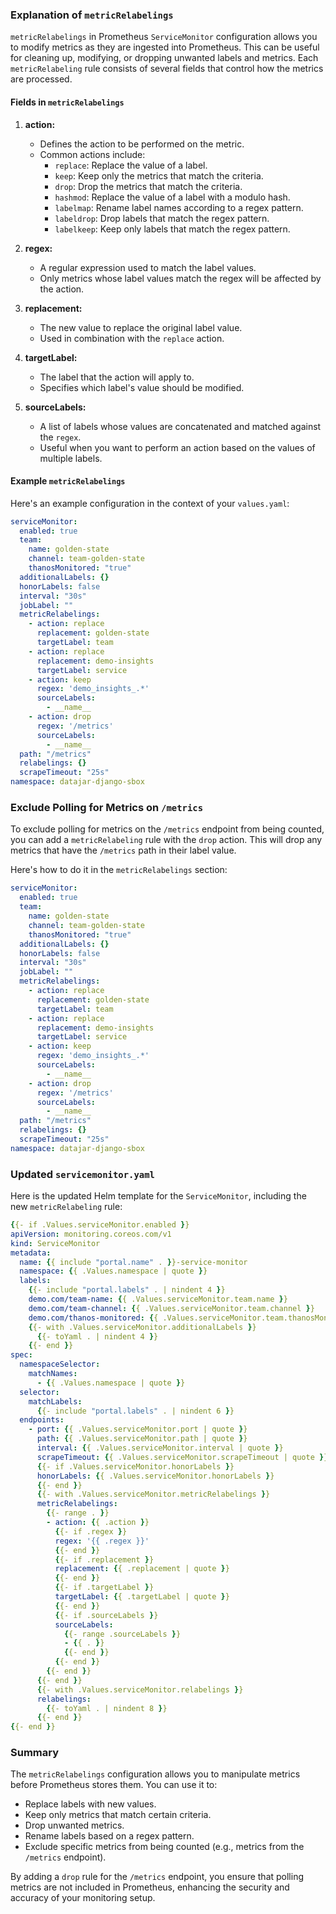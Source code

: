### Explanation of `metricRelabelings`

`metricRelabelings` in Prometheus `ServiceMonitor` configuration allows you to modify metrics as they are ingested into Prometheus. This can be useful for cleaning up, modifying, or dropping unwanted labels and metrics. Each `metricRelabeling` rule consists of several fields that control how the metrics are processed.

#### Fields in `metricRelabelings`

1. **action:**
   - Defines the action to be performed on the metric.
   - Common actions include:
     - `replace`: Replace the value of a label.
     - `keep`: Keep only the metrics that match the criteria.
     - `drop`: Drop the metrics that match the criteria.
     - `hashmod`: Replace the value of a label with a modulo hash.
     - `labelmap`: Rename label names according to a regex pattern.
     - `labeldrop`: Drop labels that match the regex pattern.
     - `labelkeep`: Keep only labels that match the regex pattern.

2. **regex:**
   - A regular expression used to match the label values.
   - Only metrics whose label values match the regex will be affected by the action.

3. **replacement:**
   - The new value to replace the original label value.
   - Used in combination with the `replace` action.

4. **targetLabel:**
   - The label that the action will apply to.
   - Specifies which label's value should be modified.

5. **sourceLabels:**
   - A list of labels whose values are concatenated and matched against the `regex`.
   - Useful when you want to perform an action based on the values of multiple labels.

#### Example `metricRelabelings`

Here's an example configuration in the context of your `values.yaml`:

```yaml
serviceMonitor:
  enabled: true
  team:
    name: golden-state
    channel: team-golden-state
    thanosMonitored: "true"
  additionalLabels: {}
  honorLabels: false
  interval: "30s"
  jobLabel: ""
  metricRelabelings:
    - action: replace
      replacement: golden-state
      targetLabel: team
    - action: replace
      replacement: demo-insights
      targetLabel: service
    - action: keep
      regex: 'demo_insights_.*'
      sourceLabels:
        - __name__
    - action: drop
      regex: '/metrics'
      sourceLabels:
        - __name__
  path: "/metrics"
  relabelings: {}
  scrapeTimeout: "25s"
namespace: datajar-django-sbox
```

### Exclude Polling for Metrics on `/metrics`

To exclude polling for metrics on the `/metrics` endpoint from being counted, you can add a `metricRelabeling` rule with the `drop` action. This will drop any metrics that have the `/metrics` path in their label value.

Here's how to do it in the `metricRelabelings` section:

```yaml
serviceMonitor:
  enabled: true
  team:
    name: golden-state
    channel: team-golden-state
    thanosMonitored: "true"
  additionalLabels: {}
  honorLabels: false
  interval: "30s"
  jobLabel: ""
  metricRelabelings:
    - action: replace
      replacement: golden-state
      targetLabel: team
    - action: replace
      replacement: demo-insights
      targetLabel: service
    - action: keep
      regex: 'demo_insights_.*'
      sourceLabels:
        - __name__
    - action: drop
      regex: '/metrics'
      sourceLabels:
        - __name__
  path: "/metrics"
  relabelings: {}
  scrapeTimeout: "25s"
namespace: datajar-django-sbox
```

### Updated `servicemonitor.yaml`

Here is the updated Helm template for the `ServiceMonitor`, including the new `metricRelabeling` rule:

```yaml
{{- if .Values.serviceMonitor.enabled }}
apiVersion: monitoring.coreos.com/v1
kind: ServiceMonitor
metadata:
  name: {{ include "portal.name" . }}-service-monitor
  namespace: {{ .Values.namespace | quote }}
  labels:
    {{- include "portal.labels" . | nindent 4 }}
    demo.com/team-name: {{ .Values.serviceMonitor.team.name }}
    demo.com/team-channel: {{ .Values.serviceMonitor.team.channel }}
    demo.com/thanos-monitored: {{ .Values.serviceMonitor.team.thanosMonitored }}
    {{- with .Values.serviceMonitor.additionalLabels }}
      {{- toYaml . | nindent 4 }}
    {{- end }}
spec:
  namespaceSelector:
    matchNames:
      - {{ .Values.namespace | quote }}
  selector:
    matchLabels:
      {{- include "portal.labels" . | nindent 6 }}
  endpoints:
    - port: {{ .Values.serviceMonitor.port | quote }}
      path: {{ .Values.serviceMonitor.path | quote }}
      interval: {{ .Values.serviceMonitor.interval | quote }}
      scrapeTimeout: {{ .Values.serviceMonitor.scrapeTimeout | quote }}
      {{- if .Values.serviceMonitor.honorLabels }}
      honorLabels: {{ .Values.serviceMonitor.honorLabels }}
      {{- end }}
      {{- with .Values.serviceMonitor.metricRelabelings }}
      metricRelabelings:
        {{- range . }}
        - action: {{ .action }}
          {{- if .regex }}
          regex: '{{ .regex }}'
          {{- end }}
          {{- if .replacement }}
          replacement: {{ .replacement | quote }}
          {{- end }}
          {{- if .targetLabel }}
          targetLabel: {{ .targetLabel | quote }}
          {{- end }}
          {{- if .sourceLabels }}
          sourceLabels:
            {{- range .sourceLabels }}
            - {{ . }}
            {{- end }}
          {{- end }}
        {{- end }}
      {{- end }}
      {{- with .Values.serviceMonitor.relabelings }}
      relabelings:
        {{- toYaml . | nindent 8 }}
      {{- end }}
{{- end }}
```

### Summary

The `metricRelabelings` configuration allows you to manipulate metrics before Prometheus stores them. You can use it to:
- Replace labels with new values.
- Keep only metrics that match certain criteria.
- Drop unwanted metrics.
- Rename labels based on a regex pattern.
- Exclude specific metrics from being counted (e.g., metrics from the `/metrics` endpoint).

By adding a `drop` rule for the `/metrics` endpoint, you ensure that polling metrics are not included in Prometheus, enhancing the security and accuracy of your monitoring setup.

